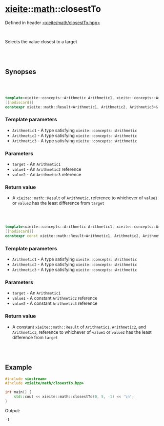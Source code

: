 # [xieite](../xieite.md)::[math](../math.md)::closestTo
Defined in header [<xieite/math/closestTo.hpp>](../../include/xieite/math/closestTo.hpp)

<br/>

Selects the value closest to a target

<br/><br/>

## Synopses

<br/><br/>

```cpp
template<xieite::concepts::Arithmetic Arithmetic1, xieite::concepts::Arithmetic Arithmetic2, xieite::concepts::Arithmetic Arithmetic3>
[[nodiscard]]
constexpr xieite::math::Result<Arithmetic1, Arithmetic2, Arithmetic3>& closestTo(const Arithmetic1 target, Arithmetic2& value1, Arithmetic3& value2) noexcept;
```
### Template parameters
- `Arithmetic1` - A type satisfying `xieite::concepts::Arithmetic`
- `Arithmetic2` - A type satisfying `xieite::concepts::Arithmetic`
- `Arithmetic3` - A type satisfying `xieite::concepts::Arithmetic`
### Parameters
- `target` - An `Arithmetic1`
- `value1` - An `Arithmetic2` reference
- `value2` - An `Arithmetic3` reference
### Return value
- A `xieite::math::Result` of `Arithmetic`, reference to whichever of `value1` or `value2` has the least difference from `target`

<br/><br/>

```cpp
template<xieite::concepts::Arithmetic Arithmetic1, xieite::concepts::Arithmetic Arithmetic2, xieite::concepts::Arithmetic Arithmetic3>
[[nodiscard]]
constexpr const xieite::math::Result<Arithmetic1, Arithmetic2, Arithmetic3>& closestTo(const Arithmetic1 target, const Arithmetic2& value1, const Arithmetic3& value2) noexcept;
```
### Template parameters
- `Arithmetic1` - A type satisfying `xieite::concepts::Arithmetic`
- `Arithmetic2` - A type satisfying `xieite::concepts::Arithmetic`
- `Arithmetic3` - A type satisfying `xieite::concepts::Arithmetic`
### Parameters
- `target` - An `Arithmetic1`
- `value1` - A constant `Arithmetic2` reference
- `value2` - A constant `Arithmetic3` reference
### Return value
- A constant `xieite::math::Result` of `Arithmetic1`, `Arithmetic2`, and `Arithmetic3`, reference to whichever of `value1` or `value2` has the least difference from `target`

<br/><br/>

## Example
```cpp
#include <iostream>
#include <xieite/math/closestTo.hpp>

int main() {
	std::cout << xieite::math::closestTo(0, 5, -1) << '\n';
}
```
Output:
```
-1
```
